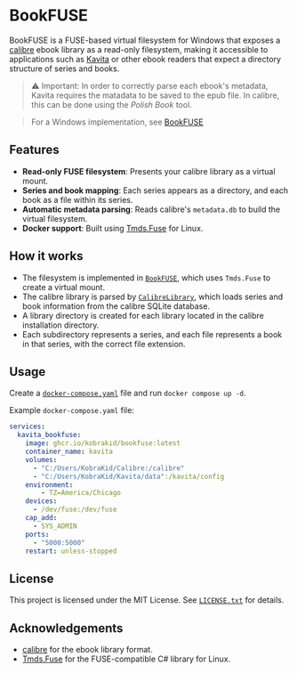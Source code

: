 # BookFUSE

BookFUSE is a FUSE-based virtual filesystem for Windows that exposes a [calibre](https://calibre-ebook.com/) ebook library as a read-only filesystem, making it accessible to applications such as [Kavita](https://www.kavitareader.com/) or other ebook readers that expect a directory structure of series and books.

> ⚠ Important: In order to correctly parse each ebook's metadata, Kavita requires the matadata to be saved to the epub file. In calibre, this can be done using the _Polish Book_ tool.

> For a Windows implementation, see [BookFUSE](https://github.com/KobraKid/BookFUSE)

## Features

- **Read-only FUSE filesystem**: Presents your calibre library as a virtual mount.
- **Series and book mapping**: Each series appears as a directory, and each book as a file within its series.
- **Automatic metadata parsing**: Reads calibre's `metadata.db` to build the virtual filesystem.
- **Docker support**: Built using [Tmds.Fuse](https://github.com/tmds/Tmds.Fuse) for Linux.

## How it works

- The filesystem is implemented in [`BookFUSE`](BookFUSE.cs), which uses `Tmds.Fuse` to create a virtual mount.
- The calibre library is parsed by [`CalibreLibrary`](CalibreLibrary.cs), which loads series and book information from the calibre SQLite database.
- A library directory is created for each library located in the calibre installation directory.
- Each subdirectory represents a series, and each file represents a book in that series, with the correct file extension.

## Usage

Create a [`docker-compose.yaml`](docker-compose.yaml) file and run `docker compose up -d`.

Example `docker-compose.yaml` file:

```yaml
services:
  kavita_bookfuse:
    image: ghcr.io/kobrakid/bookfuse:latest
    container_name: kavita
    volumes:
      - "C:/Users/KobraKid/Calibre:/calibre"
      - "C:/Users/KobraKid/Kavita/data":/kavita/config
    environment:
        - TZ=America/Chicago
    devices:
      - /dev/fuse:/dev/fuse
    cap_add:
      - SYS_ADMIN
    ports:
      - "5000:5000"
    restart: unless-stopped
```

## License

This project is licensed under the MIT License. See [`LICENSE.txt`](LICENSE.txt) for details.

## Acknowledgements

- [calibre](https://calibre-ebook.com/) for the ebook library format.
- [Tmds.Fuse](https://github.com/tmds/Tmds.Fuse) for the FUSE-compatible C# library for Linux.
